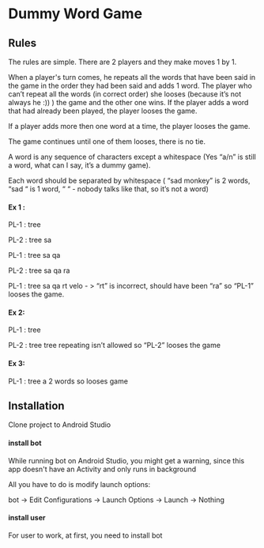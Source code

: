 

# Dummy Word Game

## Rules

The rules are simple. There are 2 players and they make moves 1 by 1.  

When a player's turn comes, he repeats all the words that have been said in the game in the order they had been said and adds 1 word. The player who can’t repeat all the words (in correct order) she looses (because it’s not always he :)) ) the game and the other one wins. If the player adds a word that had already been played, the player looses the game.

If a player adds more then one word at a time, the player looses the game. 

The game continues until one of them looses, there is no tie. 

A word is any sequence of characters except a whitespace (Yes “a\/n” is still a word, what can I say, it’s a dummy game). 

Each word should be separated by whitespace ( “sad monkey” is 2 words, “sad “ is 1 word, “ “ - nobody talks like that, so it’s not a word) 

#### Ex 1 : 

PL-1 : tree 

PL-2 : tree sa 

PL-1 : tree sa qa 

PL-2 : tree sa qa ra 

PL-1 : tree sa qa rt velo - > “rt” is incorrect, should have been “ra” so “PL-1” looses the game. 

#### Ex 2:  

PL-1 : tree 

PL-2 : tree tree repeating isn’t allowed so “PL-2” looses the game 

#### Ex 3: 

PL-1 : tree a 2 words so looses game


## Installation

Clone project to Android Studio

#### install bot

While running bot on Android Studio, you might get a warning, since this app doesn't have an Activity and only runs in background

All you have to do is modify launch options:

bot -> Edit Configurations -> Launch Options -> Launch -> Nothing

#### install user

For user to work, at first, you need to install bot
